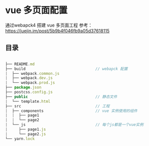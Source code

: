 # vue 多页面配置

通过webapck4 搭建 vue 多页面工程 参考： https://juejin.im/post/5b9b4f046fb9a05d37618115

## 目录
```js

├── README.md
├── build                               // webapck 配置
|  ├── webpack.common.js
|  ├── webpack.dev.js
|  └── webpack.prod.js
├── package.json
├── postcss.config.js
├── public                              // 静态文件
|  └── template.html
├── src                                 // 工程
|  ├── components                       // vue 实例使用的组件
|  |  ├── page1
|  |  └── page2
|  └── js                               // 每个js都是一个vue实例
|     ├── page1.js
|     └── page2.js
└── yarn.lock
```